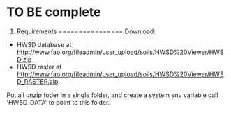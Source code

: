 TO BE complete
========================

1. Requirements
================
Download:

- HWSD database at http://www.fao.org/fileadmin/user_upload/soils/HWSD%20Viewer/HWSD.zip
- HWSD raster at http://www.fao.org/fileadmin/user_upload/soils/HWSD%20Viewer/HWSD_RASTER.zip

Put all unzip foder in a single folder, and create a system env variable call 'HWSD_DATA' to point to this folder.


